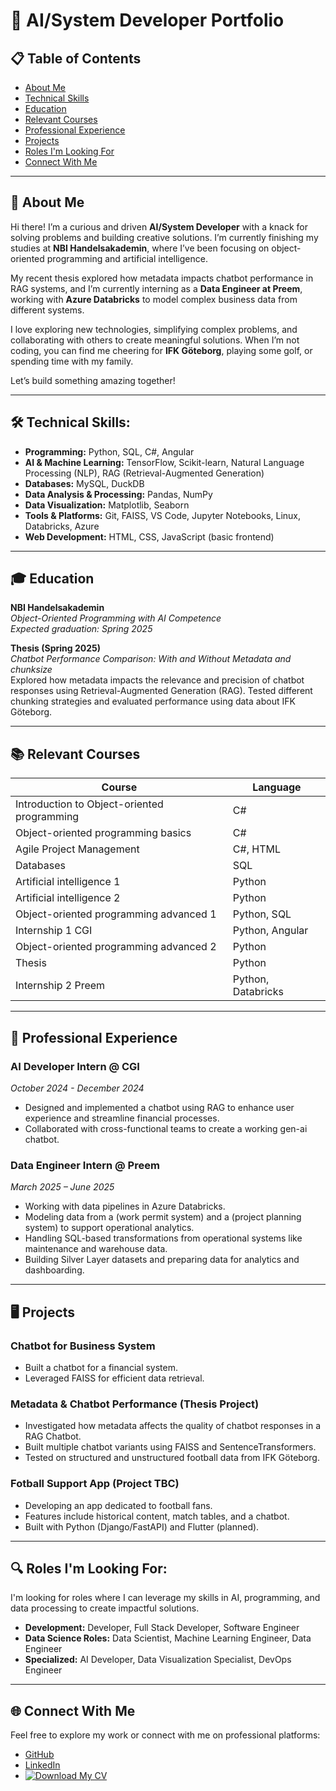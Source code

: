 # 🌟 AI/System Developer Portfolio

## 📋 Table of Contents
- [About Me](#about-me)
- [Technical Skills](#technical-skills)
- [Education](#education)
- [Relevant Courses](#relevant-courses)
- [Professional Experience](#professional-experience)
- [Projects](#projects)
- [Roles I'm Looking For](#roles-im-looking-for)
- [Connect With Me](#connect-with-me)

---

## <a id="about-me"></a>👋 About Me

Hi there! I’m a curious and driven **AI/System Developer** with a knack for solving problems and building creative solutions. I’m currently finishing my studies at **NBI Handelsakademin**, where I’ve been focusing on object-oriented programming and artificial intelligence.

My recent thesis explored how metadata impacts chatbot performance in RAG systems, and I’m currently interning as a **Data Engineer at Preem**, working with **Azure Databricks** to model complex business data from different systems.

I love exploring new technologies, simplifying complex problems, and collaborating with others to create meaningful solutions. When I’m not coding, you can find me cheering for **IFK Göteborg**, playing some golf, or spending time with my family.

Let’s build something amazing together!

---

## <a id="technical-skills"></a>🛠️ Technical Skills:
- **Programming:** Python, SQL, C#, Angular
- **AI & Machine Learning:** TensorFlow, Scikit-learn, Natural Language Processing (NLP), RAG (Retrieval-Augmented Generation)
- **Databases:** MySQL, DuckDB
- **Data Analysis & Processing:** Pandas, NumPy
- **Data Visualization:** Matplotlib, Seaborn
- **Tools & Platforms:** Git, FAISS, VS Code, Jupyter Notebooks, Linux, Databricks, Azure
- **Web Development:** HTML, CSS, JavaScript (basic frontend)

---

## <a id="education"></a>🎓 Education
**NBI Handelsakademin**  
*Object-Oriented Programming with AI Competence*  
_Expected graduation: Spring 2025_

**Thesis (Spring 2025)**  
*Chatbot Performance Comparison: With and Without Metadata and chunksize*  
Explored how metadata impacts the relevance and precision of chatbot responses using Retrieval-Augmented Generation (RAG). Tested different chunking strategies and evaluated performance using data about IFK Göteborg.

---

## <a id="relevant-courses"></a>📚 Relevant Courses

| Course                                      | Language                  |
|---------------------------------------------|---------------------------|
| Introduction to Object-oriented programming | C#                        |
| Object-oriented programming basics          | C#                        |
| Agile Project Management                    | C#, HTML                  |
| Databases                                   | SQL                       |
| Artificial intelligence 1                   | Python                    |
| Artificial intelligence 2                   | Python                    |
| Object-oriented programming advanced 1      | Python, SQL               |
| Internship 1 CGI                            | Python, Angular           |
| Object-oriented programming advanced 2      | Python                    |
| Thesis                                      | Python                    |
| Internship 2 Preem                          | Python, Databricks        |

---

## <a id="professional-experience"></a>💼 Professional Experience
### AI Developer Intern @ CGI  
_October 2024 - December 2024_  
- Designed and implemented a chatbot using RAG to enhance user experience and streamline financial processes.
- Collaborated with cross-functional teams to create a working gen-ai chatbot.

### Data Engineer Intern @ Preem  
_March 2025 – June 2025_  
- Working with data pipelines in Azure Databricks.
- Modeling data from a (work permit system) and a (project planning system) to support operational analytics.  
- Handling SQL-based transformations from operational systems like maintenance and warehouse data.  
- Building Silver Layer datasets and preparing data for analytics and dashboarding.  

---

## <a id="projects"></a>🖥️ Projects
### Chatbot for Business System
- Built a chatbot for a financial system.
- Leveraged FAISS for efficient data retrieval.

### Metadata & Chatbot Performance (Thesis Project)
- Investigated how metadata affects the quality of chatbot responses in a RAG Chatbot.
- Built multiple chatbot variants using FAISS and SentenceTransformers.
- Tested on structured and unstructured football data from IFK Göteborg.


### Fotball Support App (Project TBC)
- Developing an app dedicated to football fans.
- Features include historical content, match tables, and a chatbot.
- Built with Python (Django/FastAPI) and Flutter (planned).

---

## <a id="roles-im-looking-for"></a>🔍 Roles I'm Looking For:
I'm looking for roles where I can leverage my skills in AI, programming, and data processing to create impactful solutions.

- **Development:** Developer, Full Stack Developer, Software Engineer  
- **Data Science Roles:** Data Scientist, Machine Learning Engineer, Data Engineer  
- **Specialized:** AI Developer, Data Visualization Specialist, DevOps Engineer  

---

## <a id="connect-with-me"></a>🌐 Connect With Me
Feel free to explore my work or connect with me on professional platforms:
- [GitHub](https://github.com/Utjiman)
- [LinkedIn](https://www.linkedin.com/in/richard-bod%C3%A9n-585a84130/)
- [![Download My CV](https://img.shields.io/badge/CV-Download-blue)](https://utjiman.github.io/Utjiman_portfolio/Assets/Richard_Boden_CV.pdf)
